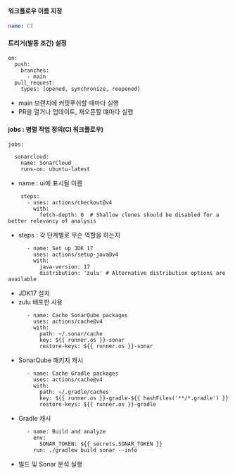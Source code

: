 #### 워크플로우 이름 지정
```yml
name: CI
```

#### 트리거(발동 조건) 설정
```
on:
  push:
    branches:
      - main
  pull_request:
    types: [opened, synchronize, reopened]
```
- main 브랜치에 커밋푸쉬할 때마다 실행
- PR을 열거나 업데이트, 재오픈할 떄마다 실행

#### jobs : 병렬 작업 정의(CI 워크플로우)
```
jobs:
```

```
  sonarcloud:
    name: SonarCloud
    runs-on: ubuntu-latest
```
- name : ui에 표시될 이름

```
    steps:
      - uses: actions/checkout@v4
        with:
          fetch-depth: 0  # Shallow clones should be disabled for a better relevancy of analysis
```
- steps : 각 단계별로 무슨 역할을 하는지

```
      - name: Set up JDK 17
        uses: actions/setup-java@v4
        with:
          java-version: 17
          distribution: 'zulu' # Alternative distribution options are available
```
- JDK17 설치
- zulu 배포판 사용
```
      - name: Cache SonarQube packages
        uses: actions/cache@v4
        with:
          path: ~/.sonar/cache
          key: ${{ runner.os }}-sonar
          restore-keys: ${{ runner.os }}-sonar
```
- SonarQube 패키지 캐시
```
      - name: Cache Gradle packages
        uses: actions/cache@v4
        with:
          path: ~/.gradle/caches
          key: ${{ runner.os }}-gradle-${{ hashFiles('**/*.gradle') }}
          restore-keys: ${{ runner.os }}-gradle
```
- Gradle 캐시
```
      - name: Build and analyze
        env:
          SONAR_TOKEN: ${{ secrets.SONAR_TOKEN }}
        run: ./gradlew build sonar --info
```
- 빌드 및 Sonar 분석 실행
